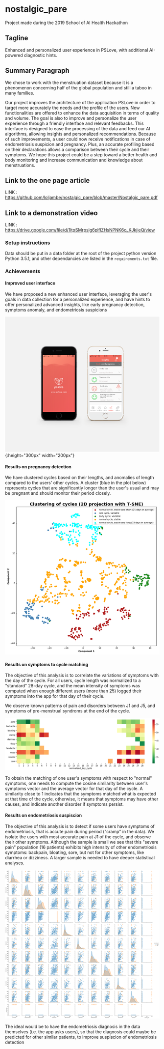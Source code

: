 # nostalgic_pare
Project made during the 2019 School of AI Health Hackathon

## Tagline

Enhanced and personalized user experience in PSLove, with additional AI-powered diagnostic hints. 

## Summary Paragraph

We chose to work with the menstruation dataset because it is a phenomenon concerning half of the global population and still a taboo in many families. 

Our project improves the architecture of the application PSLove in order to target more accurately the needs and the profile of the users. New functionalities are offered to enhance the data acquisition in terms of quality and volume. The goal is also to improve and personalize the user experience through a friendly interface and relevant feedbacks. This interface is designed to ease the processing of the data and feed our AI algorithms, allowing insights and personalized recommendations. Because of such improvements, a user could now receive notifications in case of endometriosis suspicion and pregnancy. Plus, an accurate profiling based on their declarations allows a comparison between their cycle and their symptoms. We hope this project could be a step toward a better health and body monitoring and increase communication and knowledge about menstruations. 

## Link to the one page article

LINK : https://github.com/loljambe/nostalgic_pare/blob/master/Nostalgic_pare.pdf

## Link to a demonstration video

LINK : https://drive.google.com/file/d/1ltpSMrpslg6plflZHsNPNK6o_KJkjieQ/view

### Setup instructions
Data should be put in a data folder at the root of the project
python version Python 3.5.1, and other dependancies are listed in the ```requirements.txt``` file.

### Achievements
#### Improved user interface
We have proposed a new enhanced user interface, leveraging the user's goals in data collection for a personalized experience, and have hints to offer personalized advanced insights, like early pregnancy detection, symptoms anomaly, and endometriosis suspicions

![alt text](image/mockup_iphone.png){:height="300px" width="200px"}

#### Results on pregnancy detection
We have clustered cycles based on their lengths, and anomalies of length compared to the users' other cycles. A cluster (blue in the plot below) represents cycles that are significantly longer than the user's usual and may be pregnant and should monitor their period closely.

![alt text](image/cycle_clustering.png)

#### Results on symptoms to cycle matching
The objective of this analysis is to correlate the variations of symptoms with the day of the cycle. For all users, cycle length was normalized to a "standard" 28-day cycle, and the mean intensity of symptoms was computed when enough different users (more than 25) logged their symptoms into the app for that day of their cycle.

We observe known patterns of pain and disorders between J1 and J5, and symptoms of pre-menstrual syndroms at the end of the cycle.

![alt text](image/symptom_cycle_match.png) 

To obtain the matching of one user's symptoms with respect to "normal" symptoms, one needs to compute the cosine similarity between user's symptoms vector and the average vector for that day of the cycle. A similarity close to 1 indicates that the symptoms matched what is expected at that time of the cycle, otherwise, it means that symptoms may have other causes, and indicate another disorder if symptoms persist.

#### Results on endometriosis suspiscion
The objective of this analysis is to detect if some users have symptoms of endometriosis, that is accute pain during period ("cramp" in the data). We isolate the users with most accurate pain at J1 of the cycle, and observe their other symptoms. Although the sample is small we see that this "severe pain" population (16 patients) exhibits high intensity of other endometriosis symptoms: backpain, bloating, sore, but not for other symptoms, like diarrhea or dizziness. A larger sample is needed to have deeper statistical analyses.

![alt text](image/endometriosis.png) 

The ideal would be to have the endometriosis diagnosis in the data themselves (i.e. the app asks users), so that the diagnosis could maybe be predicted for other similar patients, to improve suspiscion of endometriosis detection
